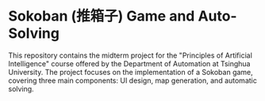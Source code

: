 # Sokoban (推箱子) Game and Auto-Solving

This repository contains the midterm project for the "Principles of Artificial Intelligence" course offered by the Department of Automation at Tsinghua University. The project focuses on the implementation of a Sokoban game, covering three main components: UI design, map generation, and automatic solving.